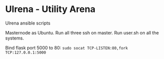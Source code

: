 # Ulrena - Utility Arena
Ulrena ansible scripts

Masternode as Ubuntu.
Run all three ssh on master.
Run user.sh on all the systems.

Bind flask port 5000 to 80: ```sudo socat TCP-LISTEN:80,fork TCP:127.0.0.1:5000```